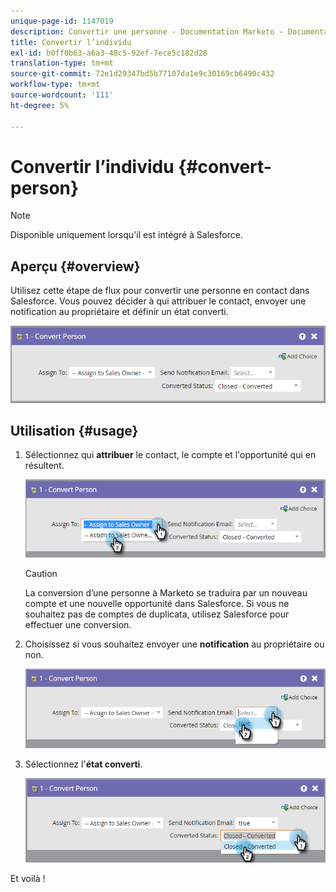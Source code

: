 ```yaml
---
unique-page-id: 1147019
description: Convertir une personne - Documentation Marketo - Documentation du produit
title: Convertir l’individu
exl-id: b0ff0b63-a6a3-48c5-92ef-7ece5c182d28
translation-type: tm+mt
source-git-commit: 72e1d29347bd5b77107da1e9c30169cb6490c432
workflow-type: tm+mt
source-wordcount: '111'
ht-degree: 5%

---
```


# Convertir l’individu {#convert-person}

>[!NOTE]
>
>Disponible uniquement lorsqu&#39;il est intégré à Salesforce.

## Aperçu {#overview}

Utilisez cette étape de flux pour convertir une personne en contact dans Salesforce. Vous pouvez décider à qui attribuer le contact, envoyer une notification au propriétaire et définir un état converti.

![](assets/one-2.png)

## Utilisation {#usage}

1. Sélectionnez qui **attribuer** le contact, le compte et l&#39;opportunité qui en résultent.

   ![](assets/two-2.png)

   >[!CAUTION]
   >
   >La conversion d’une personne à Marketo se traduira par un nouveau compte et une nouvelle opportunité dans Salesforce. Si vous ne souhaitez pas de comptes de duplicata, utilisez Salesforce pour effectuer une conversion.

1. Choisissez si vous souhaitez envoyer une **notification** au propriétaire ou non.

   ![](assets/three-2.png)

1. Sélectionnez l&#39;**état converti**.

   ![](assets/four-3.png)

Et voilà !
